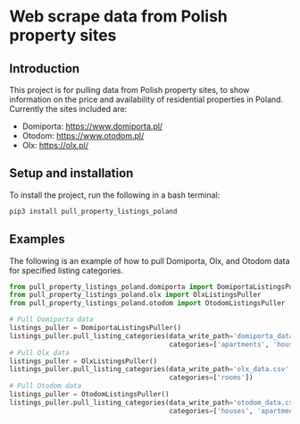# Web scrape data from Polish property sites

## Introduction
This project is for pulling data from Polish property sites, to show information on the price and availability of residential properties in Poland. Currently the sites included are:

- Domiporta: https://www.domiporta.pl/
- Otodom: https://www.otodom.pl/
- Olx: https://olx.pl/


## Setup and installation
To install the project, run the following in a bash terminal:

```bash
pip3 install pull_property_listings_poland
```

## Examples
The following is an example of how to pull Domiporta, Olx, and Otodom data for specified listing categories.

```python
from pull_property_listings_poland.domiporta import DomiportaListingsPuller
from pull_property_listings_poland.olx import OlxListingsPuller
from pull_property_listings_poland.otodom import OtodomListingsPuller

# Pull Domiporta data
listings_puller = DomiportaListingsPuller()
listings_puller.pull_listing_categories(data_write_path='domiporta_data.csv',
                                        categories=['apartments', 'houses', 'rooms'])
# Pull Olx data
listings_puller = OlxListingsPuller()
listings_puller.pull_listing_categories(data_write_path='olx_data.csv',
                                        categories=['rooms'])
# Pull Otodom data
listings_puller = OtodomListingsPuller()
listings_puller.pull_listing_categories(data_write_path='otodom_data.csv',
                                        categories=['houses', 'apartments'])
```
